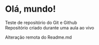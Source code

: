 # Olá, mundo!
 Teste de repositório do Git e Github <br>
 Repositório criado durante uma aula ao vivo

Alteração remota do Readme.md
